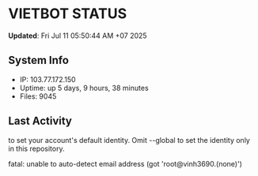 # VIETBOT STATUS
**Updated**: Fri Jul 11 05:50:44 AM +07 2025

## System Info
- IP: 103.77.172.150
- Uptime: up 5 days, 9 hours, 38 minutes
- Files: 9045

## Last Activity

to set your account's default identity.
Omit --global to set the identity only in this repository.

fatal: unable to auto-detect email address (got 'root@vinh3690.(none)')
